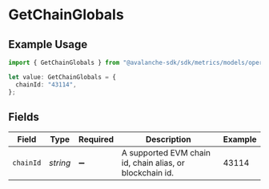 # GetChainGlobals

## Example Usage

```typescript
import { GetChainGlobals } from "@avalanche-sdk/sdk/metrics/models/operations";

let value: GetChainGlobals = {
  chainId: "43114",
};
```

## Fields

| Field                                                    | Type                                                     | Required                                                 | Description                                              | Example                                                  |
| -------------------------------------------------------- | -------------------------------------------------------- | -------------------------------------------------------- | -------------------------------------------------------- | -------------------------------------------------------- |
| `chainId`                                                | *string*                                                 | :heavy_minus_sign:                                       | A supported EVM chain id, chain alias, or blockchain id. | 43114                                                    |